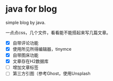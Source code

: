 # java for blog
simple blog by java.

一点点css，几个文件，看看能不能搭起来写几篇文章。


- [x] 自带评论功能
- [x] 使用所见所得编辑器，tinymce
- [x] 自带图床功能
- [x] 文章存在H2数据库
- [ ] 增加文章标签
- [ ] 第三方引图（参考Ghost，使用Unsplash